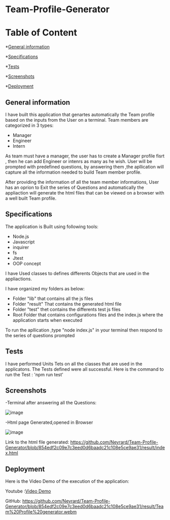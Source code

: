 # Team-Profile-Generator

# Table of Content
*[General information](#general-information)

*[Specifications](#specifications)

*[Tests](#tests)

*[Screenshots](#screenshots)

*[Deployment](#deployment)


## General information

I have built this application that genartes automatically the Team profile based on the inputs from the User on a terminal.
Team members are categorized in 3 types:
 - Manager
 - Engineer
 - Intern

As team must have a manager, the user has to create a Manager profile fisrt , then he can add Engineer or intenrs as many as he wish.
User will be prompted with predefined questions, by answering them ,the apllication will capture all the information needed to build Team member profile.

After providing the information of all the team member informations, User has an oprion to Exit the series of Questions and automatically the appliaction will generate the html files that can be viewed on a browser with a well built Team profile.


## Specifications

The application is Built using following tools:
-   Node.js
-   Javascript
-   inquirer
-   fs
-   Jtest
-   OOP concept

I  have Used classes to defines differents Objects that are used in the appliactions.

I have organized my folders as below:
-   Folder "lib" that contains all the js files
-   Folder "result" That contains the generated html file
-   Folder "test" thet contains the differents test js    files 
-   Root  Folder that contains configurations files and  the index.js where the application starts when executed 

To run the apllication ,type "node index.js" in your terminal
then respond to the series of questions prompted


## Tests
 
 I have performed Units Tets on all the classes that are used in the applicatons.
 The Tests defined were all successful.
 Here is the command to run the Test : 'npm run test'

## Screenshots

-Terminal after answering all the Questions:

![image](https://user-images.githubusercontent.com/77184762/116793182-2b66bd80-aa93-11eb-96a9-c30d07e96f56.png)

-Html page Generated,opened in Browser

![image](https://user-images.githubusercontent.com/77184762/116793130-cf9c3480-aa92-11eb-96ac-8524e54ec878.png)


Link to the html file generated: https://github.com/Nevrard/Team-Profile-Generator/blob/854edf2c09e7c3eed0d6baadc21c108e5ce9ae31/result/index.html

## Deployment

Here is the Video Demo of the execution of the application:

 Youtube :[Video Demo](https://youtu.be/K73ewNIAFtE)

 GitHub: https://github.com/Nevrard/Team-Profile-Generator/blob/854edf2c09e7c3eed0d6baadc21c108e5ce9ae31/result/Team%20Profile%20generator.webm